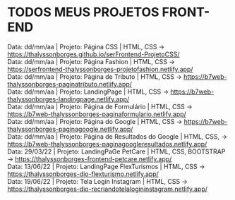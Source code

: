 # TODOS MEUS PROJETOS FRONT-END

Data: dd/mm/aa | Projeto: Página CSS | HTML, CSS -> https://thalyssonborges.github.io/serFrontend-ProjetoCSS/ <br>
Data: dd/mm/aa | Projeto: Página Fashion | HTML, CSS -> https://serfrontend-thalyssonborges-projetofashion.netlify.app/ <br>
Data: dd/mm/aa | Projeto: Página de Tributo | HTML, CSS -> https://b7web-thalyssonborges-paginatributo.netlify.app/ <br>
Data: dd/mm/aa | Projeto: LandingPage | HTML, CSS -> https://b7web-thalyssonborges-landingpage.netlify.app/ <br>
Data: dd/mm/aa | Projeto: Página de Formulário | HTML, CSS -> https://b7web-thalyssonborges-paginaformulario.netlify.app/ <br>
Data: dd/mm/aa | Projeto: Página do Google | HTML, CSS -> https://b7web-thalyssonborges-paginagoogle.netlify.app/ <br>
Data: dd/mm/aa | Projeto: Página de Resultados do Google | HTML, CSS, -> https://b7web-thalyssonborges-paginagoogleresultados.netlify.app/ <br>
Data: 29/03/22 | Projeto: LandingPaGe PetCare | HTML, CSS, BOOTSTRAP -> https://thalyssonborges-frontend-petcare.netlify.app/ <br>
Data: 13/06/22 | Projeto: LandingPage FlexTurismos | HTML, CSS -> https://thalyssonborges-dio-flexturismo.netlify.app/ <br>
Data: 19/06/22 | Projeto: Tela Login Instagram | HTML, CSS -> https://thalyssonborges-dio-recriandotelalogininstagram.netlify.app/ <br>
